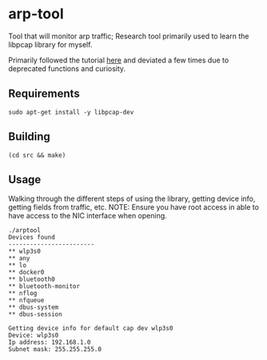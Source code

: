 # arp-tool
Tool that will monitor arp traffic; Research tool primarily used to learn the libpcap library for myself. 

Primarily followed the tutorial [here](https://www.devdungeon.com/content/using-libpcap-c#google_vignette) and deviated a few times due to deprecated functions and curiosity.

## Requirements
```
sudo apt-get install -y libpcap-dev
```

## Building
```
(cd src	&& make) 
```

## Usage
Walking through the different steps of using the library, getting device info, getting fields from traffic, etc.
NOTE: Ensure you have root access in able to have access to the NIC interface when opening. 
```
./arptool
Devices found
------------------------
** wlp3s0
** any
** lo
** docker0
** bluetooth0
** bluetooth-monitor
** nflog
** nfqueue
** dbus-system
** dbus-session

Getting device info for default cap dev wlp3s0
Device: wlp3s0
Ip address: 192.168.1.0
Subnet mask: 255.255.255.0
```
